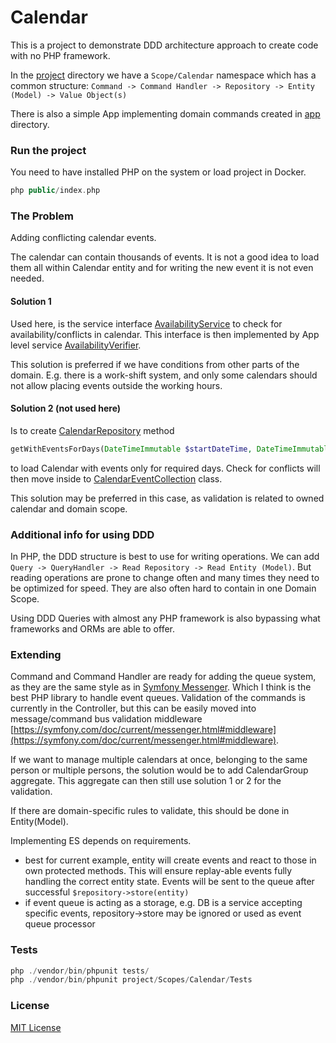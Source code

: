 # Calendar
This is a project to demonstrate DDD architecture approach to create code with no PHP framework.

In the [project](project) directory we have a `Scope/Calendar` namespace which has a common structure:
`Command -> Command Handler -> Repository -> Entity (Model) -> Value Object(s)`

There is also a simple App implementing domain commands created in [app](app) directory.

### Run the project
You need to have installed PHP on the system or load project in Docker.
```php
php public/index.php
```

### The Problem
Adding conflicting calendar events.

The calendar can contain thousands of events. It is not a good idea to load them all within Calendar entity and for writing the new event it is not even needed. 

#### Solution 1
Used here, is the service interface [AvailabilityService](project/Scopes/Calendar/Service/AvailabilityService.php) to check for availability/conflicts in calendar. This interface is then implemented by App level service [AvailabilityVerifier](project/Scopes/Calendar/Service/AvailabilityService.php).

This solution is preferred if we have conditions from other parts of the domain. E.g. there is a work-shift system, and only some calendars should not allow placing events outside the working hours.

#### Solution 2 (not used here)
Is to create [CalendarRepository](project/Scopes/Calendar/Repository/CalendarRepository.php) method
```php
getWithEventsForDays(DateTimeImmutable $startDateTime, DateTimeImmutable $endDateTime): Calendar
```
to load Calendar with events only for required days. Check for conflicts will then move inside to [CalendarEventCollection](project/Scopes/Calendar/ValueObject/CalendarEventCollection.php) class.

This solution may be preferred in this case, as validation is related to owned calendar and domain scope.

### Additional info for using DDD
In PHP, the DDD structure is best to use for writing operations. We can add `Query -> QueryHandler -> Read Repository -> Read Entity (Model)`. But reading operations are prone to change often and many times they need to be optimized for speed. They are also often hard to contain in one Domain Scope.

Using DDD Queries with almost any PHP framework is also bypassing what frameworks and ORMs are able to offer.

### Extending
Command and Command Handler are ready for adding the queue system, as they are the same style as in [Symfony Messenger](https://symfony.com/doc/current/messenger.html). Which I think is the best PHP library to handle event queues. Validation of the commands is currently in the Controller, but this can be easily moved into message/command bus validation middleware [https://symfony.com/doc/current/messenger.html#middleware](https://symfony.com/doc/current/messenger.html#middleware).

If we want to manage multiple calendars at once, belonging to the same person or multiple persons, the solution would be to add CalendarGroup aggregate. This aggregate can then still use solution 1 or 2 for the validation.

If there are domain-specific rules to validate, this should be done in Entity(Model). 

Implementing ES depends on requirements.
- best for current example, entity will create events and react to those in own protected methods. This will ensure replay-able events fully handling the correct entity state. Events will be sent to the queue after successful `$repository->store(entity)`
- if event queue is acting as a storage, e.g. DB is a service accepting specific events, repository->store may be ignored or used as event queue processor

### Tests
```php
php ./vendor/bin/phpunit tests/
php ./vendor/bin/phpunit project/Scopes/Calendar/Tests
```

### License
[MIT License](LICENSE.md)